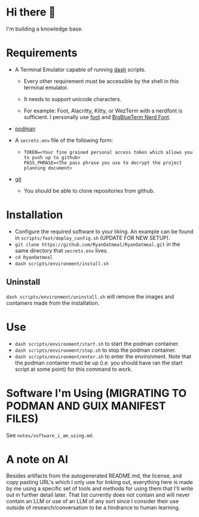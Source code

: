 # Hi there 👋

I'm building a knowledge base.

# Requirements

- A Terminal Emulator capable of running 
  [dash](https://packages.debian.org/sid/dash) scripts.
  
  + Every other requirement must be accessible by the shell in this terminal 
    emulator.
  
  + It needs to support unicode characters.

  + For example:  Foot, Alacritty, Kitty, or WezTerm with a nerdfont is 
    sufficient. I personally use [foot](https://codeberg.org/dnkl/foot) and 
    [BigBlueTerm Nerd Font](https://www.nerdfonts.com/font-downloads).
  
- [podman](https://podman.io/)
  
- A `secrets.env` file of the following form:
  
  + ```
    TOKEN=<Your fine grained personal access token which allows you to push up to github>
    PASS_PHRASE=<The pass phrase you use to decrypt the project planning document>
    ```
- [git](https://git-scm.com/)
  
  + You should be able to clone repositories from github.

# Installation

- Configure the required software to your liking. An example can be found in 
  `scripts/foot/deploy_config.sh` (UPDATE FOR NEW SETUP).  
- `git clone https://github.com/RyanOatmeal/RyanOatmeal.git` in the same 
  directory that `secrets.env` lives.
- `cd RyanOatmeal` 
- `dash scripts/environment/install.sh`

## Uninstall 

`dash scripts/environment/uninstall.sh` will remove the images and containers 
made from the installation.


# Use 

- `dash scripts/environment/start.sh` to start the podman container.
- `dash scripts/environment/stop.sh` to stop the podman container.
- `dash scripts/environment/enter.sh` to enter the environment. Note 
  that the podman container must be up (i.e. you should have ran the start
  script at some point) for this command to work.

# Software I'm Using (MIGRATING TO PODMAN AND GUIX MANIFEST FILES)

See `notes/software_i_am_using.md`.

# A note on AI

Besides artifacts from the autogenerated README.md, the license, and copy 
pasting URL's which I only use for linking out, everything here is made by me 
using a specific set of tools and methods for using them that I'll write out in 
further detail later. That list currently does not contain and will never 
contain an LLM or use of an LLM of any sort since I consider their use
outside of research/conversation to be a hindrance to human learning.
